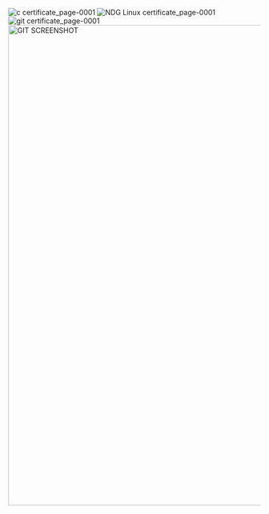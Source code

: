 ![c certificate_page-0001](https://user-images.githubusercontent.com/101012011/158316301-b9adaafe-5044-4287-a356-9adf88351a45.jpg)
![NDG Linux certificate_page-0001](https://user-images.githubusercontent.com/101012011/158316332-b243f5b2-2c09-497c-b354-68b0bc4df2d7.jpg)
![git certificate_page-0001](https://user-images.githubusercontent.com/101012011/158316368-3a73eca8-3b68-4011-ba5a-56952212b402.jpg)
<img width="960" alt="GIT SCREENSHOT" src="https://user-images.githubusercontent.com/101012011/158316388-72981ea9-cda0-44d9-9fc3-c4d1cd900fdf.png">
